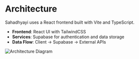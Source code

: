 # Architecture

Sahadhyayi uses a React frontend built with Vite and TypeScript.

- **Frontend**: React UI with TailwindCSS
- **Services**: Supabase for authentication and data storage
- **Data Flow**: Client -> Supabase -> External APIs

![Architecture Diagram](../public/architecture.png)
